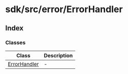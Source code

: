 # sdk/src/error/ErrorHandler

## Index

### Classes

| Class | Description |
| ------ | ------ |
| [ErrorHandler](../error-handler/classes/error-handler.md) | - |
